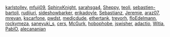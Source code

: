 [karlstolley](/en-US/profiles/karlstolley),
[mfuji09](/en-US/profiles/mfuji09),
[SphinxKnight](/en-US/profiles/SphinxKnight),
[sarahsga4](/en-US/profiles/sarahsga4),
[Sheppy](/en-US/profiles/Sheppy), [teoli](/en-US/profiles/teoli),
[sebastien-bartoli](/en-US/profiles/sebastien-bartoli),
[rudijuri](/en-US/profiles/rudijuri),
[sideshowbarker](/en-US/profiles/sideshowbarker),
[erikadoyle](/en-US/profiles/erikadoyle),
[Sebastianz](/en-US/profiles/Sebastianz),
[Jeremie](/en-US/profiles/Jeremie), [araz07](/en-US/profiles/araz07),
[mrevan](/en-US/profiles/mrevan),
[kscarfone](/en-US/profiles/kscarfone), [pwdst](/en-US/profiles/pwdst),
[medicdude](/en-US/profiles/medicdude),
[ethertank](/en-US/profiles/ethertank),
[trevorh](/en-US/profiles/trevorh),
[floEdelmann](/en-US/profiles/floEdelmann),
[rockymeza](/en-US/profiles/rockymeza),
[saneyuki\_s](/en-US/profiles/saneyuki_s), [cers](/en-US/profiles/cers),
[McGurk](/en-US/profiles/McGurk),
[hobophobe](/en-US/profiles/hobophobe),
[jswisher](/en-US/profiles/jswisher),
[adactio](/en-US/profiles/adactio), [Witia](/en-US/profiles/Witia),
[PablO](/en-US/profiles/PablO),
[alecananian](/en-US/profiles/alecananian)
